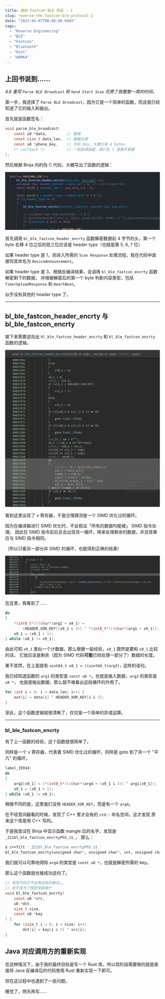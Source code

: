 ```yaml
---
title: 逆向 Fastcon BLE 协议 - 2
slug: reverse-the-fastcon-ble-protocol-2
date: "2023-04-07T00:00:00.000Z"
tags:
  - "Reverse Engineering"
  - "BLE"
  - "Fastcon"
  - "Bluetooth"
  - "Rust"
  - "ARM64"
---
```


## 上回书说到……

_4.6 重写 `Parse BLE Broadcast` 和 `Send Start Scan` 花费了我整整一周的时间。_

第一步，我选择了 `Parse BLE Broadcast`，因为它是一个简单的函数，而且我已经知道了它的输入和输出。

首先就是函数签名：

```c
void parse_ble_broadcast(
    const u8 *data,         // 数据
    const size_t data_len,  // 数据长度
    const u8 *phone_key,    // 手机 Key，大概只有 4 bytes
    /* callback */          // 一些回调函数，我们在 C 里面不需要
);
```

然后根据 Binja 内的伪 C 代码，大概写出了函数的逻辑：

![parse-1](parse-part1.png)

首先调用 `bl_ble_fastcon_header_encrty` 函数解密数据前 4 字节的头，第一个 byte 右移 4
位之后的低三位应该是 header type（也就是第 5, 6, 7 位）

如果 header type 是 1，则进入所需的 `Scan Response` 处理流程，我在代码中直接将其命名为
`DeviceAnnouncement`。

如果 header type 是 3，根据反编译结果，会调用 `bl_ble_fastcon_encrty` 函数解密剩下的数据，
并根据解密后的第一个 byte 判断内容类型，包括 `TimerUploadResponse` 和 `HeartBeat`。

似乎没有其他的 header type 了。

---

## bl_ble_fastcon_header_encrty 与 bl_ble_fastcon_encrty

接下来需要逆向出 `bl_ble_fastcon_header_encrty` 和 `bl_ble_fastcon_encrty` 函数的逻辑。

![decrypt-1-binja](decrypt-1-binja.png)

看到这里出现了 v 寄存器，于是合理猜测是一个 SIMD 优化过的循环。

因为在编译器进行 SIMD 优化时，不会假设「所有的数据均能被」 SIMD 指令处理。
因此在 SIMD 指令前后总会出现另一循环，用来处理剩余的数据，并且效果应与 SIMD 指令相同。

（所以只看另一部分非 SIMD 的循环，也能得到正确的结果）

![decrypt-non-simd](decrpyt-1-non-simd.png)

在这里，我看到了……

```c
do
{
    *(int8_t*)((char*)arg2 + x9_1) =
        (HEADER_XOR_KEY[(x9_1 & 3)] ^ *(int8_t*)((char*)arg1 + x9_1));
    x9_1 = (x9_1 + 1);
} while (x8_1 != x9_1);
```

由此可知 `x9_1` 类似一个计数器，那么根据一般经验，`x8_1` 既然是要和 `x9_1` 比较的话，
它就应该是剩余（因为 SIMD 代码**可能**已经处理一部分了）数据的长度。

果不其然，在上面就有 `uint64_t x8_1 = ((uint64_t)arg3);` 这样的语句。

我已经知道函数的 `arg1` 的类型是 `const u8 *`，也就是输入数据，`arg2` 的类型是 `u8 *`，
也就是输出数据，那么就不难看出这段循环的作用了。

```c
for (int i = 0; i < data_len; i++) {
    out[i] = data[i] ^ HEADER_XOR_KEY[i & 3];
}
```

至此，这个函数逻辑就很清晰了，仅仅是一个简单的异或运算。

---

### bl_ble_fastcon_encrty

有了上一函数的经验，这个函数就很简单了。

同样是一个 v 寄存器，代表着 SIMD 优化过的循环，同样是 goto 到了另一个 "平凡" 的循环。

```c
label_15914:
do
{
    arg2[x9_1] = (*(int8_t*)((char*)arg4 + (x9_1 & 3)) ^ arg1[x9_1]);
    x9_1 = (x9_1 + 1);
} while (x8_1 != x9_1);
```

稍微不同的是，这里我们没有 `HEADER_XOR_KEY`，而是有一个 `arg4`。

在不经意间翻看的时候，发现了 C++ 里才会有的 `std::` 命名空间，这才发现
原来这个库是用 C++ 写的。

于是我尝试在 Binja 中显示函数 mangle 后的名字，发现是 `_Z21bl_ble_fastcon_encrtyPhS_iS_`，
那么：

```bash
$ c++filt '_Z21bl_ble_fastcon_encrtyPhS_iS_'
bl_ble_fastcon_encrty(unsigned char*, unsigned char*, int, unsigned char*)
```

我们就可以可靠地得知 `arg4` 的类型是 `const u8 *`，也就是解密所需的 key。

那么这个函数就也被成功逆向了。

```c
// 我写代码才不会用这样的格式……
// 还不是为了照顾窄屏用户
void bl_ble_fastcon_encrty(
    const u8 *src,
    u8 *dst,
    size_t size,
    const u8 *key
) {
    for (size_t i = 0; i < size; i++)
        dst[i] = key[i & 3] ^ src[i];
}
```

## Java 对应调用方的重新实现

在这种情况下，由于我的最终目标是写一个 Rust 库，所以现阶段需要做的就是直接将 Java
反编译后的代码使用 Rust 重新实现一下即可。

但在这过程中也遇到了一些问题。

睡觉了，明天再写……
